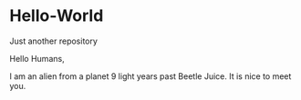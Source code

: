 # Hello-World
Just another repository


Hello Humans,

I am an alien from a planet 9 light years past Beetle Juice.  It is nice to meet you.
